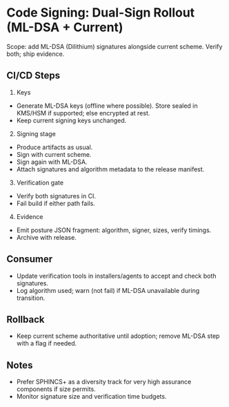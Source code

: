 # Code Signing: Dual-Sign Rollout (ML-DSA + Current)

Scope: add ML-DSA (Dilithium) signatures alongside current scheme. Verify both; ship evidence.

## CI/CD Steps
1) Keys
- Generate ML-DSA keys (offline where possible). Store sealed in KMS/HSM if supported; else encrypted at rest.
- Keep current signing keys unchanged.

2) Signing stage
- Produce artifacts as usual.
- Sign with current scheme.
- Sign again with ML-DSA.
- Attach signatures and algorithm metadata to the release manifest.

3) Verification gate
- Verify both signatures in CI.
- Fail build if either path fails.

4) Evidence
- Emit posture JSON fragment: algorithm, signer, sizes, verify timings.
- Archive with release.

## Consumer
- Update verification tools in installers/agents to accept and check both signatures.
- Log algorithm used; warn (not fail) if ML-DSA unavailable during transition.

## Rollback
- Keep current scheme authoritative until adoption; remove ML-DSA step with a flag if needed.

## Notes
- Prefer SPHINCS+ as a diversity track for very high assurance components if size permits.
- Monitor signature size and verification time budgets.

